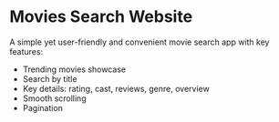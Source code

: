 # Movies Search Website
A simple yet user-friendly and convenient movie search app with key features:

* Trending movies showcase
* Search by title
* Key details: rating, cast, reviews, genre, overview
* Smooth scrolling
* Pagination

